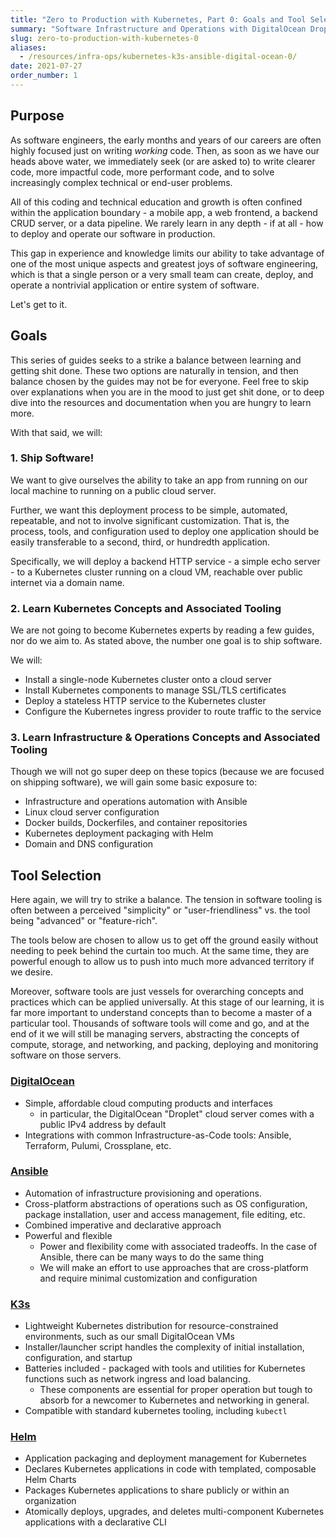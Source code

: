 ```yaml
---
title: "Zero to Production with Kubernetes, Part 0: Goals and Tool Selection"
summary: "Software Infrastructure and Operations with DigitalOcean Droplets, Ansible, K3s, and Helm"
slug: zero-to-production-with-kubernetes-0
aliases:
  - /resources/infra-ops/kubernetes-k3s-ansible-digital-ocean-0/
date: 2021-07-27
order_number: 1
---
```


## Purpose

As software engineers, the early months and years of our careers are often highly focused just on writing _working_ code.
Then, as soon as we have our heads above water, we immediately seek (or are asked to) to write clearer code,
more impactful code, more performant code, and to solve increasingly complex technical or end-user problems.

All of this coding and technical education and growth is often confined within the application boundary -
a mobile app, a web frontend, a backend CRUD server, or a data pipeline.
We rarely learn in any depth - if at all - how to deploy and operate our software in production.

This gap in experience and knowledge limits our ability to take advantage of one of the most unique aspects
and greatest joys of software engineering, which is that a single person or a very small team can create,
deploy, and operate a nontrivial application or entire system of software.

Let's get to it.

## Goals

This series of guides seeks to a strike a balance between learning and getting shit done.
These two options are naturally in tension, and then balance chosen by the guides may not be for everyone.
Feel free to skip over explanations when you are in the mood to just get shit done,
or to deep dive into the resources and documentation when you are hungry to learn more.

With that said, we will:

### 1. Ship Software!

We want to give ourselves the ability to take an app from running on our local machine to running on a public cloud server.

Further, we want this deployment process to be simple, automated, repeatable, and not to involve significant customization.
That is, the process, tools, and configuration used to deploy one application should be easily transferable to a second, third, or hundredth application.

Specifically, we will deploy a backend HTTP service - a simple echo server - to a
Kubernetes cluster running on a cloud VM, reachable over public internet via a domain name.

### 2. Learn Kubernetes Concepts and Associated Tooling

We are not going to become Kubernetes experts by reading a few guides, nor do we aim to.
As stated above, the number one goal is to ship software.

We will:

* Install a single-node Kubernetes cluster onto a cloud server
* Install Kubernetes components to manage SSL/TLS certificates
* Deploy a stateless HTTP service to the Kubernetes cluster
* Configure the Kubernetes ingress provider to route traffic to the service

### 3. Learn Infrastructure & Operations Concepts and Associated Tooling

Though we will not go super deep on these topics (because we are focused on shipping software),
we will gain some basic exposure to:

* Infrastructure and operations automation with Ansible
* Linux cloud server configuration
* Docker builds, Dockerfiles, and container repositories
* Kubernetes deployment packaging with Helm
* Domain and DNS configuration

<!---
Practices and Preferences:
* Automation of Manual Processes
* Infrastructure as Code
* Declarative over Imperative
Tools: Ansible, Helm, K3s, and DigitalOcean
-->

## Tool Selection

Here again, we will try to strike a balance.
The tension in software tooling is often between a perceived "simplicity" or "user-friendliness"
vs. the tool being "advanced" or "feature-rich".

The tools below are chosen to allow us to get off the ground easily without needing to peek behind the curtain too much.
At the same time, they are powerful enough to allow us to push into much more advanced territory if we desire.

Moreover, software tools are just vessels for overarching concepts and practices which can be applied universally.
At this stage of our learning, it is far more important to understand concepts than to become a master of a particular tool.
Thousands of software tools will come and go, and at the end of it we will still be managing servers,
abstracting the concepts of compute, storage, and networking, and packing, deploying and monitoring software on those servers.

### [DigitalOcean](https://digitalocean.com/)
* Simple, affordable cloud computing products and interfaces
  * in particular, the DigitalOcean "Droplet" cloud server comes with a public IPv4 address by default
* Integrations with common Infrastructure-as-Code tools: Ansible, Terraform, Pulumi, Crossplane, etc.

### [Ansible](https://docs.ansible.com/ansible/latest/)
* Automation of infrastructure provisioning and operations.
* Cross-platform abstractions of operations such as OS configuration, package installation, user and access management, file editing, etc.
* Combined imperative and declarative approach
* Powerful and flexible
  * Power and flexibility come with associated tradeoffs.
  In the case of Ansible, there can be many ways to do the same thing
  * We will make an effort to use approaches that are cross-platform and require minimal customization and configuration


### [K3s](https://rancher.com/docs/k3s/latest/en/)
* Lightweight Kubernetes distribution for resource-constrained environments, such as our small DigitalOcean VMs
* Installer/launcher script handles the complexity of initial installation, configuration, and startup
* Batteries included - packaged with tools and utilities for Kubernetes functions such as network ingress and load balancing.
  * These components are essential for proper operation but tough to absorb for a newcomer to Kubernetes and networking in general.
* Compatible with standard kubernetes tooling, including `kubectl`

### [Helm](https://helm.sh/docs/)
* Application packaging and deployment management for Kubernetes
* Declares Kubernetes applications in code with templated, composable Helm Charts
* Packages Kubernetes applications to share publicly or within an organization
* Atomically deploys, upgrades, and deletes multi-component Kubernetes applications with a declarative CLI
